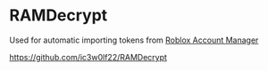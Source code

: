# RAMDecrypt

Used for automatic importing tokens from [Roblox Account Manager](https://github.com/ic3w0lf22/Roblox-Account-Manager)

https://github.com/ic3w0lf22/RAMDecrypt
